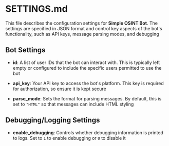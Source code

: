 # SETTINGS.md

This file describes the configuration settings for **Simple OSINT Bot**. The settings are specified in JSON format and control key aspects of the bot's functionality, such as API keys, message parsing modes, and debugging

## Bot Settings

- **id**:
  A list of user IDs that the bot can interact with. This is typically left empty or configured to include the specific users permitted to use the bot

- **api_key**:
  Your API key to access the bot's platform. This key is required for authorization, so ensure it is kept secure

- **parse_mode**:
  Sets the format for parsing messages. By default, this is set to `"HTML"` so that messages can include HTML styling

## Debugging/Logging Settings

- **enable_debugging**:
  Controls whether debugging information is printed to logs. Set to `1` to enable debugging or `0` to disable it

